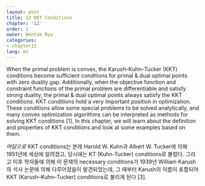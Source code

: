 ```yaml
---
layout: post
title: 12 KKT Conditions
chapter: '12'
order: 1
owner: Wontak Ryu
categories:
- chapter12
lang: en
---
```


When the primal problem is convex, the Karush–Kuhn–Tucker (KKT) conditions become sufficient conditions for primal & dual optimal points with zero duality gap. Additionally, when the objective function and constraint functions of the primal problem are differentiable and satisfy strong duality, the primal & dual optimal points always satisfy the KKT conditions. KKT conditions hold a very important position in optimization. These conditions allow some special problems to be solved analytically, and many convex optimization algorithms can be interpreted as methods for solving KKT conditions [1]. In this chapter, we will learn about the definition and properties of KKT conditions and look at some examples based on them.

*여담으로* KKT conditions는 본래 Harold W. Kuhn과 Albert W. Tucker에 의해 1951년에 세상에 알려졌고, 당시에는 KT (Kuhn-Tucker) conditions로 불렸다. 그리고 이후 학자들에 의해 이 문제의 necessary conditions가 1939년 William Karush의 석사 논문에 의해 다루어졌음이 발견되었는데, 그 때부터 Karush의 이름이 포함되어 KKT (Karush–Kuhn–Tucker) conditions로 불리게 된다 [3].